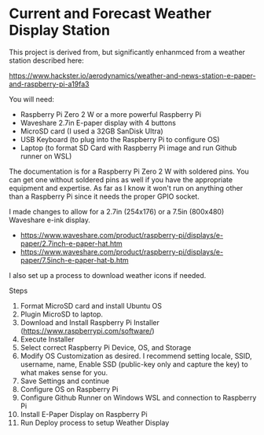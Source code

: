 # Current and Forecast Weather Display Station
This project is derived from, but significantly enhanmced from a weather station described here:

https://www.hackster.io/aerodynamics/weather-and-news-station-e-paper-and-raspberry-pi-a19fa3

You will need:
- Raspberry Pi Zero 2 W or a more powerful Raspberry Pi
- Waveshare 2.7in E-paper display with 4 buttons
- MicroSD card (I used a 32GB SanDisk Ultra)
- USB Keyboard (to plug into the Raspberry Pi to configure OS)
- Laptop (to format SD Card with Raspberry Pi image and run Github runner on WSL)

The documentation is for a Raspberry Pi Zero 2 W with soldered pins. You can get one without soldered pins as well if you have the appropriate equipment and expertise. 
As far as I know it won't run on anything other than a Raspberry Pi since it needs the proper GPIO socket.

I made changes to allow for a 2.7in (254x176) or a 7.5in (800x480) Waveshare e-ink display.

- https://www.waveshare.com/product/raspberry-pi/displays/e-paper/2.7inch-e-paper-hat.htm
- https://www.waveshare.com/product/raspberry-pi/displays/e-paper/7.5inch-e-paper-hat-b.htm

I also set up a process to download weather icons if needed.

Steps
1. Format MicroSD card and install Ubuntu OS
2. Plugin MicroSD to laptop. 
3. Download and Install Raspberry Pi Installer (https://www.raspberrypi.com/software/)
4. Execute Installer
5. Select correct Raspberry Pi Device, OS, and Storage
6. Modify OS Customization as desired. I recommend setting locale, SSID, username, name, Enable SSD (public-key only and capture the key) to what makes sense for you.
7. Save Settings and continue
8. Configure OS on Raspberry Pi
9. Configure Github Runner on Windows WSL and connection to Raspberry Pi
10. Install E-Paper Display on Raspberry Pi
11. Run Deploy process to setup Weather Display
